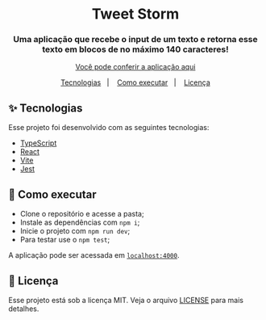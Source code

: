 <h1 align="center">Tweet Storm</h1>

<h3 align="center">Uma aplicação que recebe o input de um texto e retorna esse texto em blocos de no máximo 140 caracteres! </h3>

<p align="center">
  <a href="https://tweetstormz.netlify.app/">Você pode conferir a aplicação aqui</a>
</p>

<p align="center">
  <a href="#-tecnologias">Tecnologias</a>&nbsp;&nbsp;&nbsp;|&nbsp;&nbsp;&nbsp;
  <a href="#-como-executar">Como executar</a>&nbsp;&nbsp;&nbsp;|&nbsp;&nbsp;&nbsp;
  <a href="#-licença">Licença</a>
</p>

## ✨ Tecnologias

Esse projeto foi desenvolvido com as seguintes tecnologias:

- [TypeScript](https://www.typescriptlang.org/)
- [React](https://pt-br.reactjs.org/)
- [Vite](https://vitejs.dev/)
- [Jest](https://jestjs.io/pt-BR/)


## 🚀 Como executar

- Clone o repositório e acesse a pasta;
- Instale as dependências com `npm i`;
- Inicie o projeto  com `npm run dev`;
- Para testar use o `npm test`;

A aplicação pode ser acessada em [`localhost:4000`](http://localhost:4000).

## 📄 Licença

Esse projeto está sob a licença MIT. Veja o arquivo [LICENSE](LICENSE) para mais detalhes.


